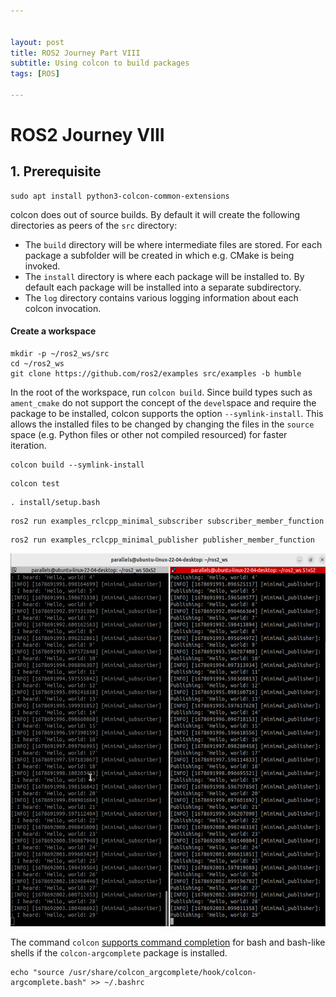 ```yaml
---


layout: post
title: ROS2 Journey Part VIII
subtitle: Using colcon to build packages
tags: [ROS]

---
```


<head>
    <script src="https://cdn.mathjax.org/mathjax/latest/MathJax.js?config=TeX-AMS-MML_HTMLorMML" type="text/javascript"></script>
    <script type="text/x-mathjax-config">
        MathJax.Hub.Config({
            tex2jax: {
            skipTags: ['script', 'noscript', 'style', 'textarea', 'pre'],
            inlineMath: [['$','$']]
            }
        });
    </script>
</head>


# ROS2 Journey VIII



## 1. Prerequisite

```
sudo apt install python3-colcon-common-extensions
```



colcon does out of source builds. By default it will create the following directories as peers of the `src` directory:

- The `build` directory will be where intermediate files are stored. For each package a subfolder will be created in which e.g. CMake is being invoked.
- The `install` directory is where each package will be installed to. By default each package will be installed into a separate subdirectory.
- The `log` directory contains various logging information about each colcon invocation.

#### Create a workspace

```
mkdir -p ~/ros2_ws/src
cd ~/ros2_ws
git clone https://github.com/ros2/examples src/examples -b humble

```

In the root of the workspace, run `colcon build`. Since build types such as `ament_cmake` do not support the concept of the `devel`space and require the package to be installed, colcon supports the option `--symlink-install`. This allows the installed files to be changed by changing the files in the `source` space (e.g. Python files or other not compiled resourced) for faster iteration.

```
colcon build --symlink-install
```

```
colcon test
```

```
. install/setup.bash
```

```
ros2 run examples_rclcpp_minimal_subscriber subscriber_member_function
```

```
ros2 run examples_rclcpp_minimal_publisher publisher_member_function
```

![](/img/2023-03-13_15-20-10.png)

The command `colcon` [supports command completion](https://colcon.readthedocs.io/en/released/user/installation.html#enable-completion) for bash and bash-like shells if the `colcon-argcomplete` package is installed.

```
echo "source /usr/share/colcon_argcomplete/hook/colcon-argcomplete.bash" >> ~/.bashrc
```

